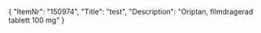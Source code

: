 {
  "ItemNr": "150974",
  "Title": "test",
  "Description": "Oriptan, filmdragerad tablett 100 mg"
}